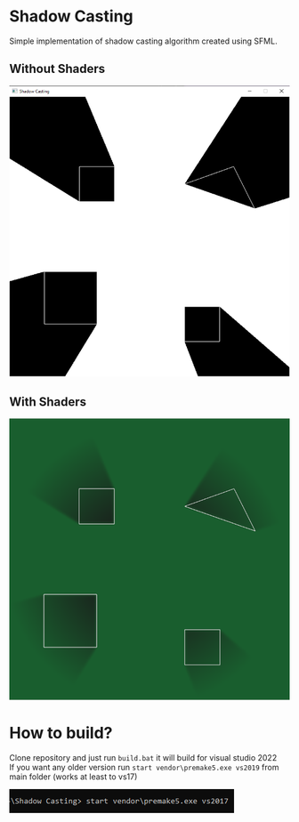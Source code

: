 # Shadow Casting

Simple implementation of shadow casting algorithm created using SFML.

## Without Shaders
![ShadowsNoShader](https://github.com/xSnapi/Shadow-Casting/blob/master/Images/shadows_no_shader.png?raw=true)

## With Shaders
![Shadows](https://github.com/xSnapi/Shadow-Casting/blob/master/Images/shadows.png?raw=true)

# How to build?

Clone repository and just run `build.bat` it will build for visual studio 2022 <br/>
If you want any older version run `start vendor\premake5.exe vs2019` from main folder (works at least to vs17)

![Console](https://github.com/xSnapi/Shadow-Casting/blob/master/Images/console.png?raw=true)
